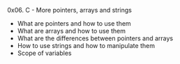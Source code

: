 0x06. C - More pointers, arrays and strings


   - What are pointers and how to use them
   - What are arrays and how to use them
   - What are the differences between pointers and arrays
   - How to use strings and how to manipulate them
   - Scope of variables
